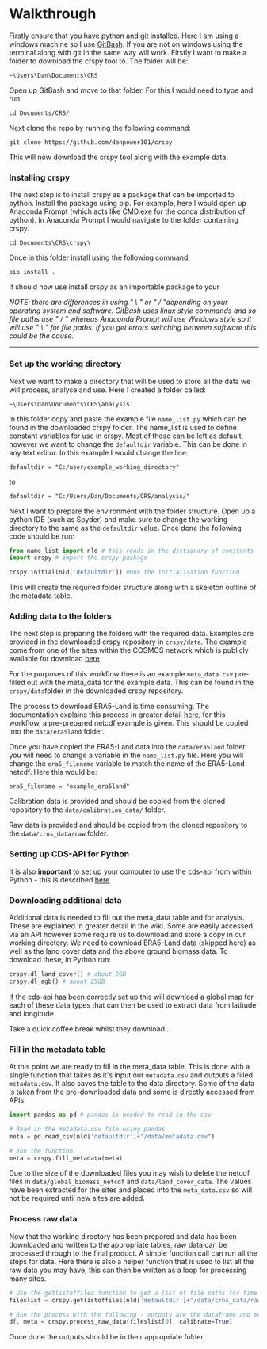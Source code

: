 # **Walkthrough**

Firstly ensure that you have python and git installed. Here I am using a windows machine so I use [GitBash](https://gitforwindows.org/). If you are not on windows using the terminal along with git in the same way will work. Firstly I want to make a folder to download the crspy tool to. The folder will be:

`~\Users\Dan\Documents\CRS`

Open up GitBash and move to that folder. For this I would need to type and run:

`cd Documents/CRS/`

Next clone the repo by running the following command:

`git clone https://github.com/danpower101/crspy`

This will now download the crspy tool along with the example data. 

### **Installing crspy**

The next step is to install crspy as a package that can be imported to python. Install the package using pip. For example, here I would open up Anaconda Prompt (which acts like CMD.exe for the conda distribution of python). In Anaconda Prompt I would navigate to the folder containing crspy.

`cd Documents\CRS\crspy\` 

Once in this folder install using the following command:

`pip install .`

It should now use install crspy as an importable package to your

*NOTE: there are differences in using " \ "  or " / "depending on your operating system and software. GitBash uses linux style commands and so file paths use " / " whereas Anaconda Prompt will use Windows style so it will use " \ " for file paths. If you get errors switching between software this could be the cause.*

****

### **Set up the working directory**

Next we want to make a directory that will be used to store all the data we will process, analyse and use. Here I created a folder called:

`~\Users\Dan\Documents\CRS\analysis`

In this folder copy and paste the example file `name_list.py` which can be found in the downloaded crspy folder. The name_list is used to define constant variables for use in crspy. Most of these can be left as default, however we want to change the `defaultdir` variable. This can be done in any text editor. In this example I would change the line:

`defaultdir = "C:/user/example_working_directory"`

 to 

`defaultdir = "C:/Users/Dan/Documents/CRS/analysis/"`

Next I want to prepare the environment with the folder structure. Open up a python IDE (such as Spyder) and make sure to change the working directory to the same as the `defaultdir` value. Once done the following code should be run:

```python
from name_list import nld # this reads in the dictionary of constants
import crspy # import the crspy package

crspy.initial(nld['defaultdir']) #Run the initialisation function
```

This will create the required folder structure along with a skeleton outline of the metadata table. 

### **Adding data to the folders**

The next step is preparing the folders with the required data. Examples are provided in the downloaded crspy repository in `crspy/data`. The example come from one of the sites within the COSMOS network which is publicly available for download [here](http://cosmos.hwr.arizona.edu/)

For the purposes of this workflow there is an example `meta_data.csv` pre-filled out with the meta_data for the example data. This can be found in the `crspy/data`folder in the downloaded crspy repository. 

The process to download ERA5-Land is time consuming. The documentation explains this process in greater detail [here](https://github.com/danpower101/crspy/wiki/ERA5-Land-Data), for this workflow, a pre-prepared netcdf example is given. This should be copied into the `data/era5land` folder.

Once you have copied the ERA5-Land data into the `data/era5land` folder you will need to change a variable in the `name_list.py` file. Here you will change the `era5_filename` variable to match the name of the ERA5-Land netcdf. Here this would be:

`era5_filename = "example_era5land"`

Calibration data is provided and should be copied from the cloned repository to the `data/calibration_data/` folder.

Raw data is provided and should be copied from the cloned repository to the `data/crns_data/raw` folder. 

### **Setting up CDS-API for Python**

It is also **important** to set up your computer to use the cds-api from within Python - this is described [here](https://github.com/danpower101/crspy/wiki/ERA5-Land-Data#setting-up-your-environment)

### **Downloading additional data**

Additional data is needed to fill out the meta_data table and for analysis. These are explained in greater detail in the wiki. Some are easily accessed via an API however some require us to download and store a copy in our working directory. We need to download ERA5-Land data (skipped here) as well as the land cover data and the above ground biomass data. To download these, in Python run:

```python
crspy.dl_land_cover() # about 2GB
crspy.dl_agb() # about 25GB
```

If the cds-api has been correctly set up this will download a global map for each of these data types that can then be used to extract data from latitude and longitude. 

Take a quick coffee break whilst they download...

### **Fill in the metadata table**

At this point we are ready to fill in the meta_data table. This is done with a single function that takes as it's input our `metadata.csv` and outputs a filled `metadata.csv`. It also saves the table to the data directory. Some of the data is taken from the pre-downloaded data and some is directly accessed from APIs. 

```python
import pandas as pd # pandas is needed to read in the csv

# Read in the metadata.csv file using pandas
meta = pd.read_csv(nld['defaultdir']+"/data/metadata.csv")

# Run the function
meta = crspy.fill_metadata(meta)
```

Due to the size of the downloaded files you may wish to delete the netcdf files in `data/global_biomass_netcdf` and `data/land_cover_data`. The values have been extracted for the sites and placed into the `meta_data.csv` so will not be required until new sites are added.

### **Process raw data**

Now that the working directory has been prepared and data has been downloaded and written to the appropriate tables, raw data can be processed through to the final product. A simple function call can run all the steps for data. Here there is also a helper function that is used to list all the raw data you may have, this can then be written as a loop for processing many sites. 

```python
# Use the getlistoffiles function to get a list of file paths for time series data
fileslist = crspy.getlistoffiles(nld['defaultdir']+"/data/crns_data/raw/")

# Run the process with the following - outputs are the dataframe and metadata file - args are first file in list, and whether calibration is required. If we don't have a N0 in meta_data.csv but do have calibration data this can be set to True
df, meta = crspy.process_raw_data(fileslist[0], calibrate=True)
```

Once done the outputs should be in their appropriate folder. 